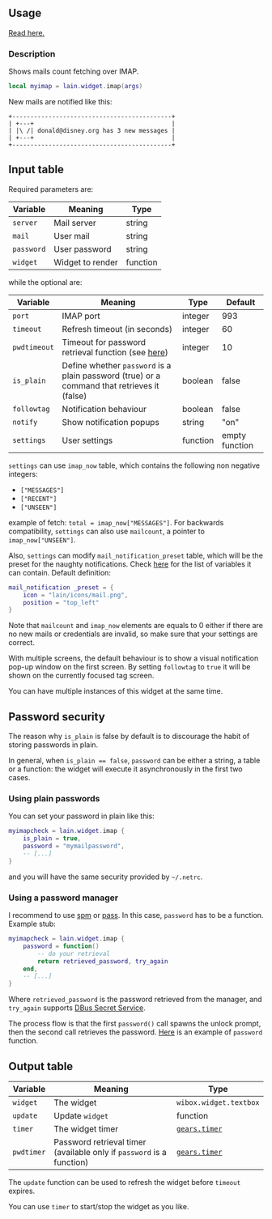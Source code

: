 ## Usage

[Read here.](https://github.com/lcpz/lain/wiki/Widgets#usage)

### Description

Shows mails count fetching over IMAP.

```lua
local myimap = lain.widget.imap(args)
```

New mails are notified like this:

	+--------------------------------------------+
	| +---+                                      |
	| |\ /| donald@disney.org has 3 new messages |
	| +---+                                      |
	+--------------------------------------------+

## Input table

Required parameters are:

Variable | Meaning | Type
--- | --- | ---
`server` | Mail server | string
`mail` | User mail | string
`password` | User password | string
`widget` | Widget to render | function | `wibox.widget.textbox`

while the optional are:

Variable | Meaning | Type | Default
--- | --- | --- | ---
`port` | IMAP port | integer | 993
`timeout` | Refresh timeout (in seconds) | integer | 60
`pwdtimeout` | Timeout for password retrieval function (see [here](https://github.com/lcpz/lain/wiki/imap#password-security)) | integer | 10
`is_plain` | Define whether `password` is a plain password (true) or a command that retrieves it (false) | boolean | false
`followtag` | Notification behaviour | boolean | false
`notify` | Show notification popups | string | "on"
`settings` | User settings | function | empty function

`settings` can use `imap_now` table, which contains the following non negative integers:

- `["MESSAGES"]`
- `["RECENT"]`
- `["UNSEEN"]`

example of fetch: `total = imap_now["MESSAGES"]`. For backwards compatibility, `settings` can also use `mailcount`, a pointer to `imap_now["UNSEEN"]`.

Also, `settings` can modify `mail_notification_preset` table, which will be the preset for the naughty notifications. Check [here](https://awesomewm.org/apidoc/libraries/naughty.html#notify) for the list of variables it can contain. Default definition:

```lua
mail_notification _preset = {
    icon = "lain/icons/mail.png",
    position = "top_left"
}
```

Note that `mailcount` and `imap_now` elements are equals to 0 either if there are no new mails or credentials are invalid, so make sure that your settings are correct.

With multiple screens, the default behaviour is to show a visual notification pop-up window on the first screen. By setting `followtag` to `true` it will be shown on the currently focused tag screen.

You can have multiple instances of this widget at the same time.

## Password security

The reason why `is_plain` is false by default is to discourage the habit of storing passwords in plain.

In general, when `is_plain == false`, `password` can be either a string, a table or a function: the widget will execute it asynchronously in the first two cases.

### Using plain passwords

You can set your password in plain like this:

```lua
myimapcheck = lain.widget.imap {
    is_plain = true,
    password = "mymailpassword",
    -- [...]
}
```

and you will have the same security provided by `~/.netrc`.

### Using a password manager

I recommend to use [spm](https://notabug.org/kl3/spm) or [pass](https://www.passwordstore.org). In this case, `password` has to be a function. Example stub:

```lua
myimapcheck = lain.widget.imap {
    password = function()
        -- do your retrieval
        return retrieved_password, try_again
    end,
    -- [...]
}
```

Where `retrieved_password` is the password retrieved from the manager, and `try_again` supports [DBus Secret Service](https://specifications.freedesktop.org/secret-service).

The process flow is that the first `password()` call spawns the unlock prompt, then the second call retrieves the password. [Here](https://gist.github.com/lcpz/1854fc4320f4701957cd5309c8eed4a6) is an example of `password` function.

## Output table

Variable | Meaning | Type
--- | --- | ---
`widget` | The widget | `wibox.widget.textbox`
`update` | Update `widget` | function
`timer` | The widget timer | [`gears.timer`](https://awesomewm.org/doc/api/classes/gears.timer.html)
`pwdtimer` | Password retrieval timer (available only if `password` is a function)| [`gears.timer`](https://awesomewm.org/doc/api/classes/gears.timer.html)

The `update` function can be used to refresh the widget before `timeout` expires.

You can use `timer` to start/stop the widget as you like.
